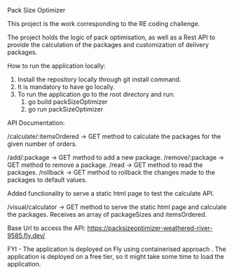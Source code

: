 Pack Size Optimizer

This project is the work corresponding to the RE coding challenge.

The project holds the logic of pack optimisation, as well as a Rest API to provide 
the calculation of the packages and customization of delivery packages.

How to run the application locally:

1. Install the repository locally through git install command.
2. It is mandatory to have go locally.
3. To run the application go to the root directory and run:
   1. go build packSizeOptimizer
   2. go run packSizeOptimizer

API Documentation:

/calculate/:itemsOrdered -> GET method to calculate the packages for the given number of orders.

/add/:package -> GET method to add a new package.
/remove/:package -> GET method to remove a package.
/read -> GET method to read the packages.
/rollback -> GET method to rollback the changes made to the packages to default values.

Added functionality to serve a static html page to test the calculate API.

/visual/calculator -> GET method to serve the static html page and calculate the packages.
Receives an array of packageSizes and itemsOrdered.

Base Url to access the API: https://packsizeoptimizer-weathered-river-9585.fly.dev/

FYI - The application is deployed on Fly using containerised approach . 
The application is deployed on a free tier, so it might take some time to load the application.